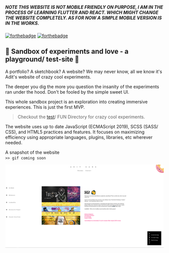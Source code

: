 ##### NOTE THIS WEBSITE IS NOT MOBILE FRIENDLY ON PURPOSE, I AM IN THE PROCESS OF LEARNING FLUTTER AND REACT. WHICH MIGHT CHANGE THE WEBSITE COMPLETELY. AS FOR NOW A SIMPLE MOBILE VERSION IS IN THE WORKS.  
  
[![forthebadge](https://forthebadge.com/images/badges/built-with-love.svg)](https://forthebadge.com)
[![forthebadge](https://forthebadge.com/images/badges/powered-by-electricity.svg)](https://forthebadge.com)  

## 👾 Sandbox of experiments and love - a playground/ test-site 🥽
  
A portfolio? A sketchbook? A website? We may never know, all we know it's Adit's website of crazy cool experiments.  
  
The deeper you dig the more you question the insanity of the experiments ran under the hood. Don't be fooled by the simple sweet UI. 

This whole sandbox project is an exploration into creating immersive experiences. This is just the first MVP.

> Checkout the [test](/test "Directory link to crazy cool experiments")/ FUN Directory for crazy cool experiments.


The website uses up to date JavaScript (ECMAScript 2019), SCSS (SASS/ CSS), and HTML5 practices and features. It focuses on maximizing efficiency using appropriate languages, plugins, libraries, etc wherever needed.

A snapshot of the website  
`>> gif coming soon`  


![Portfolio Image](Assets/GitHubAssets/Portfolio.png)

